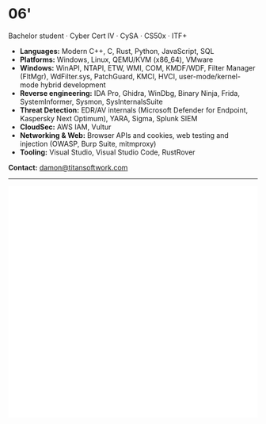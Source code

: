 # 06'

Bachelor student · Cyber Cert IV · CySA · CS50x · ITF+

- **Languages:** Modern C++, C, Rust, Python, JavaScript, SQL
- **Platforms:** Windows, Linux, QEMU/KVM (x86_64), VMware
- **Windows:** WinAPI, NTAPI, ETW, WMI, COM, KMDF/WDF, Filter Manager (FltMgr), WdFilter.sys, PatchGuard, KMCI, HVCI, user-mode/kernel-mode hybrid development
- **Reverse engineering:** IDA Pro, Ghidra, WinDbg, Binary Ninja, Frida, SystemInformer, Sysmon, SysInternalsSuite
- **Threat Detection:** EDR/AV internals (Microsoft Defender for Endpoint, Kaspersky Next Optimum), YARA, Sigma, Splunk SIEM
- **CloudSec:** AWS IAM, Vultur
- **Networking & Web:** Browser APIs and cookies, web testing and injection (OWASP, Burp Suite, mitmproxy)
- **Tooling:** Visual Studio, Visual Studio Code, RustRover

**Contact:** [damon@titansoftwork.com](mailto:damon@titansoftwork.com)

---

![Metrics](https://raw.githubusercontent.com/dutchpsycho/dutchpsycho/generated/metrics.svg)
